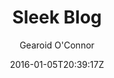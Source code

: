 ---
title: "Sleek Blog"
github: https://github.com/bawn92/sleek_blog
demo: https://www.gearoidoconnor.ie/
author: Gearoid O'Connor

ssg:
  - Jekyll
cms:
  - No Cms
date: 2016-01-05T20:39:17Z
github_branch: master
---
